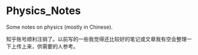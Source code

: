 # Physics_Notes
Some notes on physics (mostly in Chinese).

知乎账号顺利注销了。以前写的一些我觉得还比较好的笔记或文章我有空会整理一下上传上来，供需要的人参考。
